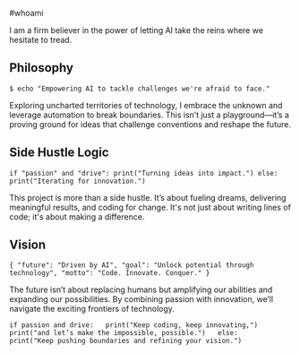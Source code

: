 #whoami
<span style="display:none;">AI Enthusiast Exploring the Future of Technology</span>

I am a firm believer in the power of letting AI take the reins where we hesitate to tread.

## Philosophy

`$ echo "Empowering AI to tackle challenges we're afraid to face."`

Exploring uncharted territories of technology, I embrace the unknown and leverage automation to break boundaries. This isn’t just a playground—it’s a proving ground for ideas that challenge conventions and reshape the future.

## Side Hustle Logic

`if "passion" and "drive": print("Turning ideas into impact.") else: print("Iterating for innovation.")`

This project is more than a side hustle. It’s about fueling dreams, delivering meaningful results, and coding for change. It's not just about writing lines of code; it's about making a difference.

## Vision

`{ "future": "Driven by AI", "goal": "Unlock potential through technology", "motto": "Code. Innovate. Conquer." }`

The future isn’t about replacing humans but amplifying our abilities and expanding our possibilities. By combining passion with innovation, we’ll navigate the exciting frontiers of technology.

`if passion and drive:  
    print("Keep coding, keep innovating,")  
    print("and let’s make the impossible, possible.")  
else:  
    print("Keep pushing boundaries and refining your vision.")`
